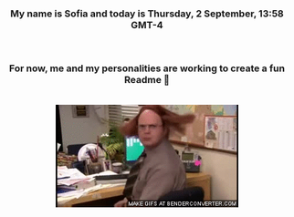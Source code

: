 


<div align="center">
<h3 >My name is Sofia and today is Thursday, 2 September, 13:58 GMT-4</h3><br>
<h3 >For now, me and my personalities are working to create a fun Readme 👋
</h3><br>
<img src='img/dwight.gif' alt='working...'/>
</div>
